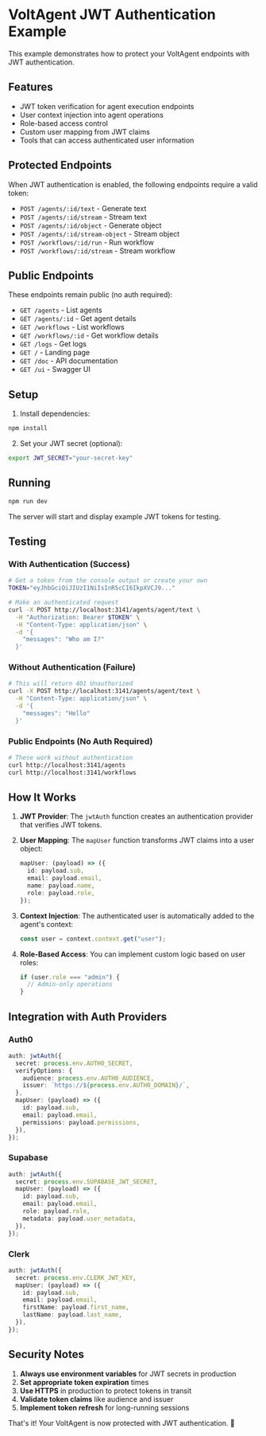 # VoltAgent JWT Authentication Example

This example demonstrates how to protect your VoltAgent endpoints with JWT authentication.

## Features

- JWT token verification for agent execution endpoints
- User context injection into agent operations
- Role-based access control
- Custom user mapping from JWT claims
- Tools that can access authenticated user information

## Protected Endpoints

When JWT authentication is enabled, the following endpoints require a valid token:

- `POST /agents/:id/text` - Generate text
- `POST /agents/:id/stream` - Stream text
- `POST /agents/:id/object` - Generate object
- `POST /agents/:id/stream-object` - Stream object
- `POST /workflows/:id/run` - Run workflow
- `POST /workflows/:id/stream` - Stream workflow

## Public Endpoints

These endpoints remain public (no auth required):

- `GET /agents` - List agents
- `GET /agents/:id` - Get agent details
- `GET /workflows` - List workflows
- `GET /workflows/:id` - Get workflow details
- `GET /logs` - Get logs
- `GET /` - Landing page
- `GET /doc` - API documentation
- `GET /ui` - Swagger UI

## Setup

1. Install dependencies:

```bash
npm install
```

2. Set your JWT secret (optional):

```bash
export JWT_SECRET="your-secret-key"
```

## Running

```bash
npm run dev
```

The server will start and display example JWT tokens for testing.

## Testing

### With Authentication (Success)

```bash
# Get a token from the console output or create your own
TOKEN="eyJhbGciOiJIUzI1NiIsInR5cCI6IkpXVCJ9..."

# Make an authenticated request
curl -X POST http://localhost:3141/agents/agent/text \
  -H "Authorization: Bearer $TOKEN" \
  -H "Content-Type: application/json" \
  -d '{
    "messages": "Who am I?"
  }'
```

### Without Authentication (Failure)

```bash
# This will return 401 Unauthorized
curl -X POST http://localhost:3141/agents/agent/text \
  -H "Content-Type: application/json" \
  -d '{
    "messages": "Hello"
  }'
```

### Public Endpoints (No Auth Required)

```bash
# These work without authentication
curl http://localhost:3141/agents
curl http://localhost:3141/workflows
```

## How It Works

1. **JWT Provider**: The `jwtAuth` function creates an authentication provider that verifies JWT tokens.

2. **User Mapping**: The `mapUser` function transforms JWT claims into a user object:

   ```typescript
   mapUser: (payload) => ({
     id: payload.sub,
     email: payload.email,
     name: payload.name,
     role: payload.role,
   });
   ```

3. **Context Injection**: The authenticated user is automatically added to the agent's context:

   ```typescript
   const user = context.context.get("user");
   ```

4. **Role-Based Access**: You can implement custom logic based on user roles:
   ```typescript
   if (user.role === "admin") {
     // Admin-only operations
   }
   ```

## Integration with Auth Providers

### Auth0

```typescript
auth: jwtAuth({
  secret: process.env.AUTH0_SECRET,
  verifyOptions: {
    audience: process.env.AUTH0_AUDIENCE,
    issuer: `https://${process.env.AUTH0_DOMAIN}/`,
  },
  mapUser: (payload) => ({
    id: payload.sub,
    email: payload.email,
    permissions: payload.permissions,
  }),
});
```

### Supabase

```typescript
auth: jwtAuth({
  secret: process.env.SUPABASE_JWT_SECRET,
  mapUser: (payload) => ({
    id: payload.sub,
    email: payload.email,
    role: payload.role,
    metadata: payload.user_metadata,
  }),
});
```

### Clerk

```typescript
auth: jwtAuth({
  secret: process.env.CLERK_JWT_KEY,
  mapUser: (payload) => ({
    id: payload.sub,
    email: payload.email,
    firstName: payload.first_name,
    lastName: payload.last_name,
  }),
});
```

## Security Notes

1. **Always use environment variables** for JWT secrets in production
2. **Set appropriate token expiration** times
3. **Use HTTPS** in production to protect tokens in transit
4. **Validate token claims** like audience and issuer
5. **Implement token refresh** for long-running sessions

That's it! Your VoltAgent is now protected with JWT authentication. 🔐
